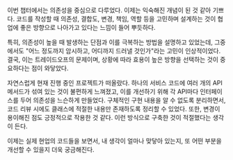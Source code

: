 이번 챕터에서는 의존성을 중심으로 다루었다. 이제는 익숙해진 개념이 된 것 같아 기쁘다. 코드를 작성할 때 의존성, 결합도, 변경, 책임, 역할 등을 고민하며 설계하는 것이 협업에 좋은 방향으로 나아가고 있다는 느낌이 들어 뿌듯하다. 

특히, 의존성이 높을 때 발생하는 단점과 이를 극복하는 방법을 설명하고 있었는데, 그중에서도 "어느 정도까지 암시하고, 어디까지 드러낼 것인가"라는 고민이 인상적이었다. 결국, 이는 트레이드오프의 문제이며, 상황에 따라 효용이 높은 방향을 선택하는 것이 중요하다는 점이 와닿았다.

자연스럽게 현재 진행 중인 프로젝트가 떠올랐다. 하나의 서비스 코드에 여러 개의 API 메서드가 섞여 있는 것이 불편하게 느껴졌고, 이를 개선하기 위해 각 API마다 인터페이스를 두어 의존성을 느슨하게 만들었다. 구체적인 구현 내용을 알 수 없도록 분리하면서, 코드 리뷰 시에도 클래스에 적절한 내용만 존재하도록 정리할 수 있었다. 또한, 변경이 용이해진 점도 긍정적으로 작용한 것 같다. 이런 방식으로 구축한 것이 적절했다는 생각이 든다.

이제는 실제 현업의 코드들을 보면서, 내 생각이 얼마나 맞닿아 있는지, 또 어떤 부분을 개선할 수 있을지 더욱 궁금해진다.
